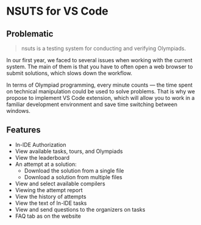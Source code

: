 # NSUTS for VS Code

## Problematic

> nsuts is a testing system for conducting and verifying Olympiads.

In our first year, we faced to several issues when working with the current system. The main of them is that you have to often open a web browser to submit solutions, which slows down the workflow.

In terms of Olympiad programming, every minute counts — the time spent on technical manipulation could be used to solve problems. That is why we propose to implement VS Code extension, which will allow you to work in a familiar development environment and save time switching between windows.

## Features

- In-IDE Authorization
- View available tasks, tours, and Olympiads
- View the leaderboard
- An attempt at a solution:
  - Download the solution from a single file
  - Download a solution from multiple files
- View and select available compilers
- Viewing the attempt report
- View the history of attempts
- View the text of In-IDE tasks
- View and send questions to the organizers on tasks
- FAQ tab as on the website